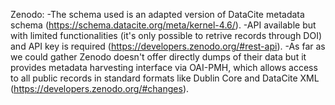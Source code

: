 Zenodo:
-The schema used is an adapted version of DataCite metadata schema (https://schema.datacite.org/meta/kernel-4.6/).
-API available but with limited functionalities (it's only possible to retrive records through DOI) and API key is required (https://developers.zenodo.org/#rest-api).
-As far as we could gather Zenodo doesn't offer directly dumps of their data but it provides metadata harvesting interface via OAI-PMH, which allows access to all public records in standard formats like Dublin Core and DataCite XML (https://developers.zenodo.org/#changes).


